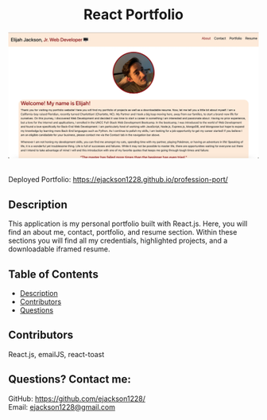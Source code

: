  # <h1 align="center">React Portfolio</h1>

<img src="public/images/Portfolio-Screenshot.jpg" alt="screenshot of my portfolio" />
<br>
<br>

Deployed Portfolio: https://ejackson1228.github.io/profession-port/

## Description
This application is my personal portfolio built with React.js. Here, you will find an about me, contact, portfolio, and resume section. Within these sections you will find all my credentials, highlighted projects, and a downloadable iframed resume. 
  
## Table of Contents
  - [Description](#description)
  - [Contributors](#contributors)
  - [Questions](#questions)

## Contributors
React.js, emailJS, react-toast

## Questions? Contact me:
GitHub: https://github.com/ejackson1228/ <br>
Email: ejackson1228@gmail.com